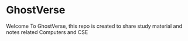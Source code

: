 # GhostVerse
Welcome To GhostVerse, this repo is created to share study material and notes related Computers and CSE 
